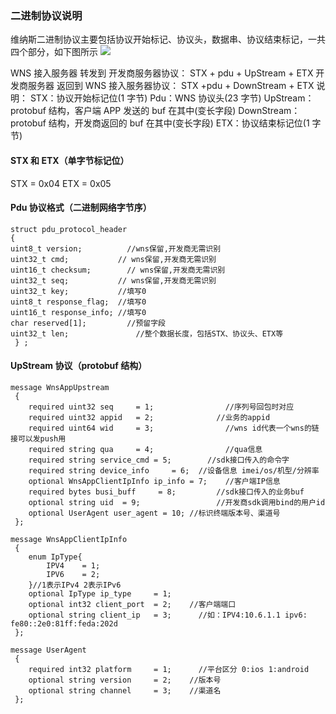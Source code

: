 ### 二进制协议说明
维纳斯二进制协议主要包括协议开始标记、协议头，数据串、协议结束标记，一共四个部分，如下图所示
![](https://mccdn.qcloud.com/static/img/7c0516d8ab1e543d0230d80468fa1631/wns-protobuf.png)

WNS 接入服务器 转发到 开发商服务器协议： STX + pdu + UpStream + ETX
开发商服务器 返回到 WNS 接入服务器协议： STX +pdu + DownStream + ETX
说明：
STX：协议开始标记位(1 字节)
Pdu：WNS 协议头(23 字节)
UpStream： protobuf 结构，客户端 APP 发送的 buf 在其中(变长字段)
DownStream：protobuf 结构，开发商返回的 buf 在其中(变长字段)
ETX：协议结束标记位(1 字节)

#### STX 和 ETX（单字节标记位）
STX = 0x04
ETX = 0x05

#### Pdu 协议格式（二进制网络字节序）

```
struct pdu_protocol_header
{ 
uint8_t version;     	  //wns保留,开发商无需识别
uint32_t cmd;     	    // wns保留,开发商无需识别
uint16_t checksum;   	  // wns保留,开发商无需识别
uint32_t seq;     	    // wns保留,开发商无需识别
uint32_t key;     	    //填写0
uint8_t response_flag;	//填写0
uint16_t response_info;	//填写0
char reserved[1];	      //预留字段
uint32_t len;		        //整个数据长度，包括STX、协议头、ETX等 
 } ;
```


#### UpStream 协议（protobuf 结构）
```
message WnsAppUpstream
 {
 	required uint32 seq 	= 1;			    //序列号回包时对应
 	required uint32 appid 	= 2;			  //业务的appid
 	required uint64 wid 	= 3;			    //wns id代表一个wns的链接可以发push用
 	required string qua 	= 4;			    //qua信息
 	required string service_cmd = 5;		//sdk接口传入的命令字
 	required string device_info 	= 6;  //设备信息 imei/os/机型/分辨率
 	optional WnsAppClientIpInfo ip_info	= 7;	//客户端IP信息
 	required bytes busi_buff	 = 8;		  //sdk接口传入的业务buf
 	optional string uid  = 9;			      //开发商sdk调用bind的用户id
 	optional UserAgent user_agent = 10; //标识终端版本号、渠道号
 };
```

```
message WnsAppClientIpInfo
 {
 	enum IpType{
 		IPV4	= 1;
 		IPV6	= 2;
 	}//1表示IPv4 2表示IPv6
 	optional IpType ip_type		= 1;
 	optional int32 client_port	= 2;	//客户端端口
 	optional string client_ip	= 3;	  //如：IPV4:10.6.1.1 ipv6: fe80::2e0:81ff:feda:202d
 };
```

```
message UserAgent
 {
 	required int32 platform		= 1;	  //平台区分 0:ios 1:android
 	optional string version		= 2;  	//版本号
 	optional string channel		= 3;   	//渠道名
 };
```